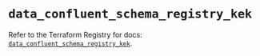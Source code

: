 # `data_confluent_schema_registry_kek`

Refer to the Terraform Registry for docs: [`data_confluent_schema_registry_kek`](https://registry.terraform.io/providers/confluentinc/confluent/2.9.0/docs/data-sources/schema_registry_kek).
